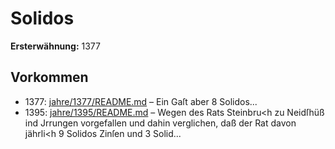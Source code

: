 # Solidos

**Ersterwähnung:** 1377

## Vorkommen
- 1377: [jahre/1377/README.md](../jahre/1377/README.md) – Ein Gaſt aber 8 Solidos...
- 1395: [jahre/1395/README.md](../jahre/1395/README.md) – Wegen des Rats Steinbru<h zu Neidſhüß ind
Jrrungen vorgefallen und dahin verglichen, daß der Rat
davon jährli<h 9 Solidos Zinſen und 3 Solid...
